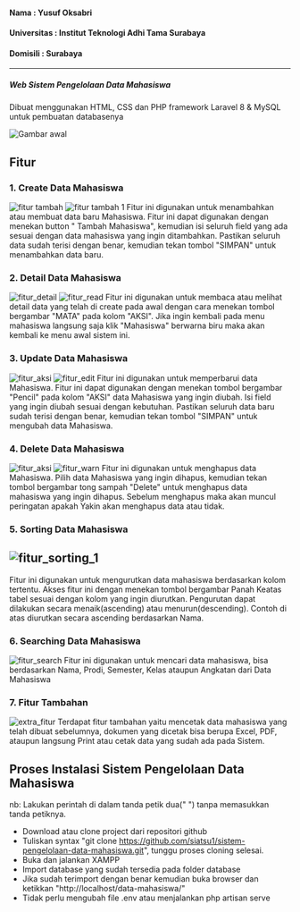 #### Nama          : Yusuf Oksabri
#### Universitas   : Institut Teknologi Adhi Tama Surabaya
#### Domisili      : Surabaya
-----------------------------------------------------------------------------------------------------------------------------

##### Web Sistem Pengelolaan Data Mahasiswa
Dibuat menggunakan HTML, CSS dan PHP framework Laravel 8 & MySQL untuk pembuatan databasenya

![Gambar awal](https://user-images.githubusercontent.com/74439341/216409177-b31b49d3-5834-42b5-925d-024db08cae5e.png)

## Fitur
### 1. Create Data Mahasiswa
![fitur tambah](https://user-images.githubusercontent.com/74439341/216410115-dc8d6864-9071-42ad-bb27-93a48766364a.png)
![fitur tambah 1](https://user-images.githubusercontent.com/74439341/216410544-3e9f3014-8b06-43a2-9b10-6dc12c850350.png)
Fitur ini digunakan untuk menambahkan atau membuat data baru Mahasiswa. Fitur ini dapat digunakan dengan menekan button " Tambah Mahasiswa", kemudian isi seluruh field yang ada sesuai dengan data mahasiswa yang ingin ditambahkan. Pastikan seluruh data sudah terisi dengan benar, kemudian tekan tombol "SIMPAN" untuk menambahkan data baru.

### 2. Detail Data Mahasiswa
![fitur_detail](https://user-images.githubusercontent.com/74439341/216411941-77ed838c-32cc-4be4-9595-448fb60165fd.png)
![fitur_read](https://user-images.githubusercontent.com/74439341/216411350-937b2a4e-c430-4e7b-b0bf-303b12b69ea3.png)
Fitur ini digunakan untuk membaca atau melihat detail data yang telah di create pada awal dengan cara menekan tombol bergambar "MATA" pada kolom "AKSI". Jika ingin kembali pada menu mahasiswa langsung saja klik "Mahasiswa" berwarna biru maka akan kembali ke menu awal sistem ini.

### 3. Update Data Mahasiswa
![fitur_aksi](https://user-images.githubusercontent.com/74439341/216414148-b8a0b41b-cab4-4f7e-a550-a537b0f5e9e4.png)
![fitur_edit](https://user-images.githubusercontent.com/74439341/216414520-3bc71818-811f-403c-92c9-bb6791fc7e24.png)
Fitur ini digunakan untuk memperbarui data Mahasiswa. Fitur ini dapat digunakan dengan menekan tombol bergambar "Pencil" pada kolom "AKSI" data Mahasiswa yang ingin diubah. Isi field yang ingin diubah sesuai dengan kebutuhan. Pastikan seluruh data baru sudah terisi dengan benar, kemudian tekan tombol "SIMPAN" untuk mengubah data Mahasiswa.

### 4. Delete Data Mahasiswa
![fitur_aksi](https://user-images.githubusercontent.com/74439341/216414148-b8a0b41b-cab4-4f7e-a550-a537b0f5e9e4.png)
![fitur_warn](https://user-images.githubusercontent.com/74439341/216415820-8fedcd74-ea42-4159-96ee-a3da6a0cea79.png)
Fitur ini digunakan untuk menghapus data Mahasiswa. Pilih data Mahasiswa yang ingin dihapus, kemudian tekan tombol bergambar tong sampah "Delete" untuk menghapus data mahasiswa yang ingin dihapus. Sebelum menghapus maka akan muncul peringatan apakah Yakin akan menghapus data atau tidak.


### 5. Sorting Data Mahasiswa
![fitur_sorting_1](https://user-images.githubusercontent.com/74439341/216417012-067fb0f2-0602-461c-b075-33613c8e4bcd.png)
-----------------------------------------------------------------------------------------------------------------------------

Fitur ini digunakan untuk mengurutkan data mahasiswa berdasarkan kolom tertentu. Akses fitur ini dengan menekan tombol bergambar Panah Keatas tabel sesuai dengan kolom yang ingin diurutkan. Pengurutan dapat dilakukan secara menaik(ascending) atau menurun(descending). Contoh di atas diurutkan secara ascending berdasarkan Nama.

### 6. Searching Data Mahasiswa
![fitur_search](https://user-images.githubusercontent.com/74439341/216417837-e4244f19-9972-41ba-b6d0-9c514548538b.png)
Fitur ini digunakan untuk mencari data mahasiswa, bisa berdasarkan Nama, Prodi, Semester, Kelas ataupun Angkatan dari Data Mahasiswa

### 7. Fitur Tambahan
![extra_fitur](https://user-images.githubusercontent.com/74439341/216418877-7770c366-62c5-4438-910e-1c163b56ee6c.png)
Terdapat fitur tambahan yaitu mencetak data mahasiswa yang telah dibuat sebelumnya, dokumen yang dicetak bisa berupa Excel, PDF, ataupun langsung Print atau cetak data yang sudah ada pada Sistem.

## Proses Instalasi Sistem Pengelolaan Data Mahasiswa
nb: Lakukan perintah di dalam tanda petik dua(" ") tanpa memasukkan tanda petiknya.

- Download atau clone project dari repositori github
- Tuliskan syntax "git clone https://github.com/siatsu1/sistem-pengelolaan-data-mahasiswa.git", tunggu proses cloning selesai. 
- Buka dan jalankan XAMPP 
- Import database yang sudah tersedia pada folder database
- Jika sudah terimport dengan benar kemudian buka browser dan ketikkan "http://localhost/data-mahasiswa/"
- Tidak perlu mengubah file .env atau menjalankan php artisan serve